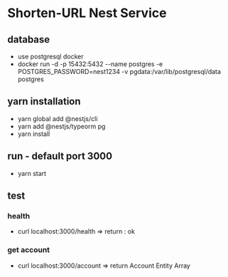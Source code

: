 # Shorten-URL Nest Service

## database
* use postgresql docker
* docker run -d -p 15432:5432 --name postgres -e POSTGRES_PASSWORD=nest1234 -v pgdata:/var/lib/postgresql/data postgres
 
## yarn installation
* yarn global add @nestjs/cli
* yarn add @nestjs/typeorm pg
* yarn install

## run - default port 3000
* yarn start

## test
### health
* curl localhost:3000/health => return : ok

### get account
* curl localhost:3000/account => return Account Entity Array
